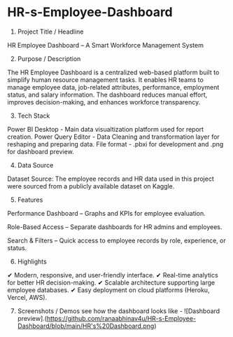 # HR-s-Employee-Dashboard

1. Project Title / Headline

HR Employee Dashboard – A Smart Workforce Management System

2. Purpose / Description

The HR Employee Dashboard is a centralized web-based platform built to simplify human resource management tasks. It enables HR teams to manage employee data,  job-related attributes, performance, employment status, and salary information. The dashboard reduces manual effort, improves decision-making, and enhances workforce transparency.

3. Tech Stack

Power BI Desktop - Main data visualtization platform used for report creation.
Power Query Editor - Data Cleaning and transformation  layer for reshaping and preparing data.
File format - .pbxi for development and .png for dashboard preview.


4. Data Source

Dataset Source: The employee records and HR data used in this project were sourced from a publicly available dataset on Kaggle.

5. Features

Performance Dashboard – Graphs and KPIs for employee evaluation.

Role-Based Access – Separate dashboards for HR admins and employees.

Search & Filters – Quick access to employee records by role, experience, or status.



6. Highlights

✔ Modern, responsive, and user-friendly interface.
✔ Real-time analytics for better HR decision-making.
✔ Scalable architecture supporting large employee databases.
✔ Easy deployment on cloud platforms (Heroku, Vercel, AWS).

7. Screenshots / Demos
  see how the  dashboard  looks like  - ![Dashboard preview].(https://github.com/ranaabhinav4u/HR-s-Employee-Dashboard/blob/main/HR's%20Dashboard.png)
   
